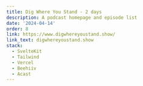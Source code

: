 ```yaml
---
title: Dig Where You Stand - 2 days
description: A podcast homepage and episode list
date: '2024-04-14'
order: 8
link: https://www.digwhereyoustand.show/
link_text: digwhereyoustand.show
stack:
  - SvelteKit
  - Tailwind
  - Vercel
  - Beehiiv
  - Acast
---
```

